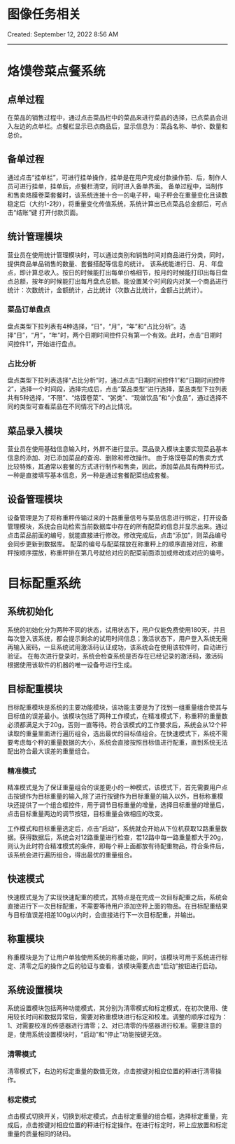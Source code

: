 # 图像任务相关

Created: September 12, 2022 8:56 AM

---

# 烙馍卷菜点餐系统

## 点单过程

在菜品的销售过程中，通过点击菜品栏中的菜品来进行菜品的选择，已点菜品会进入左边的点单栏。点餐栏显示已点商品后，显示信息为：菜品名称、单价、数量和总价。

## **备单过程**

通过点击“挂单栏”，可进行挂单操作，挂单是在用户完成付款操作前、后，制作人员可进行挂单，挂单后，点餐栏清空，同时进入备单界面。
备单过程中，当制作和售卖烙膜卷菜套餐时，该系统连接十合一的电子秤，电子秤会在重量变化且读数稳定后（大约1-2秒），将重量变化传值系统，系统计算出已点菜品总金额后，可点击“结账”键 打开付款页面。

## 统计管理模块

营业员在使用统计管理模块时，可以通过类别和销售时间对商品进行分类，同时，提供商品单品销售的数量、套餐搭配等信息的统计。
该系统能进行日、月、年盘点，即计算总收入。按日的时候能打出每单价格细节，按月的时候能打印出每日盘点总额，按年的时候能打出每月盘点总额。能设置某个时间段内对某一个商品进行统计：次数统计，金额统计，占比统计（次数占比统计，金额占比统计）。

### **菜品订单盘点**

盘点类型下拉列表有4种选择，“日”，“月”，“年”和“占比分析”。选择“日”，“月”，“年”时，两个日期时间控件只有第一个有效。此时，点击“日期时间控件1”，开始进行盘点。

### **占比分析**

盘点类型下拉列表选择“占比分析”时，通过点击“日期时间控件1”和“日期时间控件2”，选择一个时间段，选择完成后，点击“菜品类型”进行选择，菜品类型下拉列表共有5种选择，“不限”、“烙馍卷菜”、“粥类”、“现做饮品”和“小食品”，通过选择不同的类型可查看菜品在不同情况下的占比情况。

## 菜品录入模块

营业员在使用基础信息输入时，外屏不进行显示。菜品录入模块主要实现菜品基本信息的添加、对已添加菜品的查询、删除和修改操作。
由于烙馍卷菜的售卖方式比较特殊，其通常以套餐的方式进行制作和售卖，因此，添加菜品具有两种形式，一种是直接填写基本信息，另一种是通过套餐配菜组成套餐。

## 设备管理模块

设备管理是为了将称重秤传输过来的十路重量信号与菜品信息进行绑定，打开设备管理模块，系统会自动检索当前数据库中存在的所有配菜的信息并显示出来。通过点击菜品前面的编号，就能直接进行修改。修改完成后，点击“添加”，则菜品编号会同步更新到数据库。
配菜的编号与配菜摆放在称重秤上的顺序直接对应，称重秤按顺序摆放，称重秤排在第几号就给对应的配菜前面添加或修改成对应的编号。

# 目标配重系统

## 系统初始化

系统的初始化分为两种不同的状态，试用状态下，用户仅能免费使用180天，并且每次登入该系统，都会提示剩余的试用时间信息；激活状态下，用户登入系统无需再输入密码，一旦系统试用激活码认证成功，该系统会在使用该软件时，自动进行验证。
在每次进行登录时，系统会检查系统是否存在已经记录的激活码，激活码根据使用该软件的机器的唯一设备号进行生成。

## 目标配重模块

目标配重模块是系统的主要功能模块，该功能主要是为了找到一组重量组合使其与目标值的误差最小。该模块包括了两种工作模式，在精准模式下，称重秤的重量数必须都满足大于20g，否则一直等待。符合该模式的工作要求后，系统会从12个秤读取的重量里面进行遍历组合，选出最优的目标值组合。在快速模式下，系统不需要考虑每个秤的重量数据的大小，系统会直接按照目标值进行配重，直到系统无法配出符合最大误差的重量组合。

### **精准模式**

精准模式是为了保证重量组合的误差更小的一种模式，该模式下，首先需要用户点击按键作为目标重量的输入,除了进行按键作为目标重量的输入以外，目标称重模块还提供了一个组合框控件，用于调节目标重量的增量，选择目标重量的增量后，点击目标重量两边的调节按钮，目标重量会做相应的改变。

工作模式和目标重量选定后，点击“启动”，系统就会开始从下位机获取12路重量数据。获得数据后，系统会对12路重量进行检查，若12路中每一路重量都大于20g，则认为此时符合精准模式的条件，即每个秤上面都放有待配重物品，符合条件后，该系统会进行遍历组合，得出最优的重量组合。

## **快速模式**

快速模式是为了实现快速配重的模式，其特点是在完成一次目标配重之后，系统会直接进行下一次目标配重，不需要等待用户添加空秤上面的物品。在目标配重结果与目标值误差相差100g以内时，会直接进行下一次目标配重，并输出。

## 称重模块

称重模块是为了让用户单独使用系统的称重功能，同时，该模块可用于系统进行标定、清零之后的操作之后的验证与查看，该模块需要点击“启动”按钮进行启动。

## 系统设置模块

系统设置模块包括两种功能模式，其分别为清零模式和标定模式，在初次使用、使用较长时间和数据异常后，需要对称重模块进行标定和校准。调整的顺序过程为：1、对需要校准的传感器进行清零；2、对已清零的传感器进行校准。需要注意的是，使用系统设置模块时，“启动”和“停止”功能按键无效。

### **清零模式**

清零模式下，右边的标定重量的数值无效，点击按键对相应位置的秤进行清零操作。

### 标定模式

点击模式切换开关，切换到标定模式，点击标定重量的组合框，选择标定重量，完成后，点击按键对相应位置的秤进行标定操作。在进行标定时，秤上应放置和标定重量的质量相同的砝码。